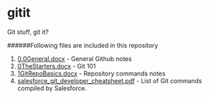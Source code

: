 # gitit
Git stuff, git it?

######Following files are included in this repository
1. [0.0General.docx](https://github.com/KannarKK/gitit/blob/master/0.0General.docx)  - General Github notes
2. [0TheStarters.docx](https://github.com/KannarKK/gitit/blob/master/0.0General.docx)  - Git 101
3. [1GitRepoBasics.docx](https://github.com/KannarKK/gitit/blob/master/0.0General.docx)  - Repository commands notes
4. [salesforce_git_developer_cheatsheet.pdf](https://github.com/KannarKK/gitit/blob/master/0.0General.docx)  - List of Git commands compiled by Salesforce.
